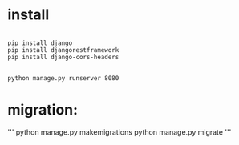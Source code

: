 


# install 
```

pip install django
pip install djangorestframework
pip install django-cors-headers


python manage.py runserver 8080

``` 

# migration:
'''
python manage.py makemigrations
python manage.py migrate 
'''


